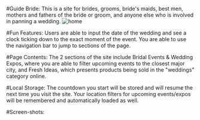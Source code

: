 #Guide Bride:
This is a site for brides, grooms, bride's maids, best men, mothers and fathers of the bride or groom, and anyone else who is involved in panning a wedding.
![home](https://github.com/torizoemitchell/q1-project/imgs/home.png)

#Fun Features:
Users are able to input the date of the wedding and see a clock ticking down to the exact moment of the event. You are able to use the navigation bar to jump to sections of the page.

#Page Contents:
The 2 sections of the site include Bridal Events & Wedding Expos, where you are able to filter upcoming events to the closest major city, and Fresh Ideas, which presents products being sold in the "weddings" category online.

#Local Storage:
The countdown you start will be stored and will resume the next time you visit the site. Your location filters for upcoming events/expos will be remembered and automatically loaded as well.

#Screen-shots:
